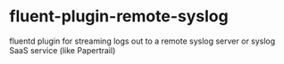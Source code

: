 fluent-plugin-remote-syslog
===========================

fluentd plugin for streaming logs out to a remote syslog server or syslog SaaS service (like Papertrail)
